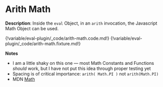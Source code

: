 # Arith Math

__Description__: Inside the `eval` Object, in an `arith` invocation, the Javascript Math Object can be used.

{!variable/eval-plugin/_code/arith-math.code.md!}
{!variable/eval-plugin/_code/arith-math.fixture.md!}

__Notes__

+ I am a little shaky on this one — most Math Constants and Functions _should_ work, but I have not put this idea through proper testing yet
+ Spacing is of critical importance: `arith( Math.PI )` not `arith(Math.PI)`
+ <span class="mdn-tag">MDN</span> [Math](https://developer.mozilla.org/en-US/docs/Web/JavaScript/Reference/Global_Objects/Math)

<div class="cf"></div>
<div class="end-last"></div>

